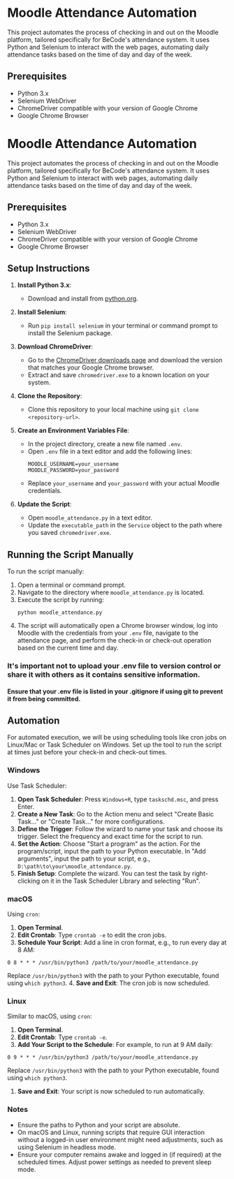 # Moodle Attendance Automation

This project automates the process of checking in and out on the Moodle platform, tailored specifically for BeCode's attendance system. It uses Python and Selenium to interact with the web pages, automating daily attendance tasks based on the time of day and day of the week.

## Prerequisites

- Python 3.x
- Selenium WebDriver
- ChromeDriver compatible with your version of Google Chrome
- Google Chrome Browser
  
# Moodle Attendance Automation

This project automates the process of checking in and out on the Moodle platform, tailored specifically for BeCode's attendance system. It uses Python and Selenium to interact with web pages, automating daily attendance tasks based on the time of day and day of the week.

## Prerequisites

- Python 3.x
- Selenium WebDriver
- ChromeDriver compatible with your version of Google Chrome
- Google Chrome Browser

## Setup Instructions

1. **Install Python 3.x**:
   - Download and install from [python.org](https://www.python.org/downloads/).

2. **Install Selenium**:
   - Run `pip install selenium` in your terminal or command prompt to install the Selenium package.

3. **Download ChromeDriver**:
   - Go to the [ChromeDriver downloads page](https://sites.google.com/chromium.org/driver/) and download the version that matches your Google Chrome browser.
   - Extract and save `chromedriver.exe` to a known location on your system.

4. **Clone the Repository**:
   - Clone this repository to your local machine using `git clone <repository-url>`.

5. **Create an Environment Variables File**:
   - In the project directory, create a new file named `.env`.
   - Open `.env` file in a text editor and add the following lines:
     ```
     MOODLE_USERNAME=your_username
     MOODLE_PASSWORD=your_password
     ```
   - Replace `your_username` and `your_password` with your actual Moodle credentials.

6. **Update the Script**:
   - Open `moodle_attendance.py` in a text editor.
   - Update the `executable_path` in the `Service` object to the path where you saved `chromedriver.exe`.

## Running the Script Manually

To run the script manually:

1. Open a terminal or command prompt.
2. Navigate to the directory where `moodle_attendance.py` is located.
3. Execute the script by running:
   ```shell
   python moodle_attendance.py
   ```
4. The script will automatically open a Chrome browser window, log into Moodle with the credentials from your `.env` file, navigate to the attendance page, and perform the check-in or check-out operation based on the current time and day.

### It's important not to upload your .env file to version control or share it with others as it contains sensitive information.

#### Ensure that your .env file is listed in your .gitignore if using git to prevent it from being committed.

## Automation

For automated execution, we will be using scheduling tools like cron jobs on Linux/Mac or Task Scheduler on Windows. Set up the tool to run the script at times just before your check-in and check-out times.

### Windows

Use Task Scheduler:

1. **Open Task Scheduler**: Press `Windows+R`, type `taskschd.msc`, and press Enter.
2. **Create a New Task**: Go to the Action menu and select "Create Basic Task..." or "Create Task..." for more configurations.
3. **Define the Trigger**: Follow the wizard to name your task and choose its trigger. Select the frequency and exact time for the script to run.
4. **Set the Action**: Choose "Start a program" as the action. For the program/script, input the path to your Python executable. In "Add arguments", input the path to your script, e.g., `D:\path\to\your\moodle_attendance.py`.
5. **Finish Setup**: Complete the wizard. You can test the task by right-clicking on it in the Task Scheduler Library and selecting "Run".

### macOS

Using `cron`:

1. **Open Terminal**.
2. **Edit Crontab**: Type `crontab -e` to edit the cron jobs.
3. **Schedule Your Script**: Add a line in cron format, e.g., to run every day at 8 AM:
```shell
0 8 * * * /usr/bin/python3 /path/to/your/moodle_attendance.py
```
Replace `/usr/bin/python3` with the path to your Python executable, found using `which python3`.
4. **Save and Exit**: The cron job is now scheduled.

### Linux

Similar to macOS, using `cron`:

1. **Open Terminal**.
2. **Edit Crontab**: Type `crontab -e`.
3. **Add Your Script to the Schedule**: For example, to run at 9 AM daily:
```shell
0 9 * * * /usr/bin/python3 /path/to/your/moodle_attendance.py
```

Replace `/usr/bin/python3` with the path to your Python executable, found using `which python3`.
1. **Save and Exit**: Your script is now scheduled to run automatically.

### Notes

- Ensure the paths to Python and your script are absolute.
- On macOS and Linux, running scripts that require GUI interaction without a logged-in user environment might need adjustments, such as using Selenium in headless mode.
- Ensure your computer remains awake and logged in (if required) at the scheduled times. Adjust power settings as needed to prevent sleep mode.